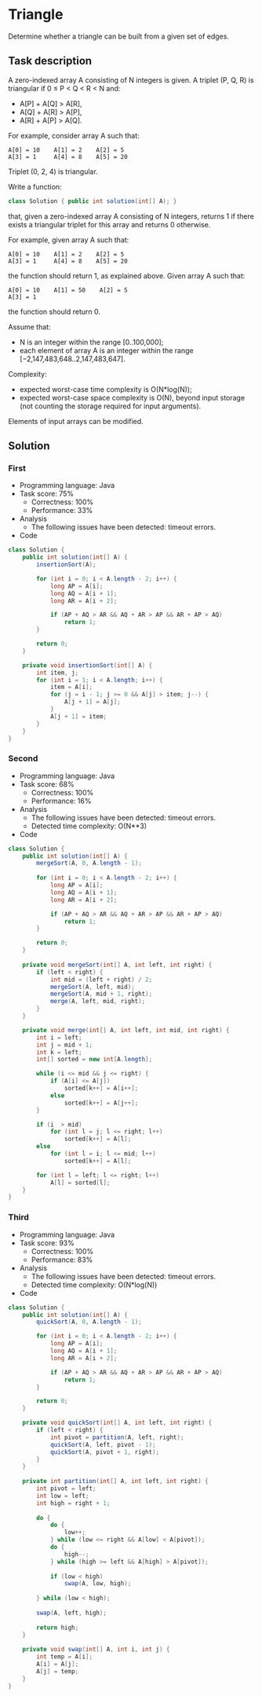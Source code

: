 # Triangle

Determine whether a triangle can be built from a given set of edges.

## Task description

A zero-indexed array A consisting of N integers is given. A triplet (P, Q, R) is triangular if 0 ≤ P < Q < R < N and:

* A[P] + A[Q] > A[R],
* A[Q] + A[R] > A[P],
* A[R] + A[P] > A[Q].

For example, consider array A such that:

    A[0] = 10    A[1] = 2    A[2] = 5
    A[3] = 1     A[4] = 8    A[5] = 20

Triplet (0, 2, 4) is triangular.

Write a function:

```java
class Solution { public int solution(int[] A); }
```

that, given a zero-indexed array A consisting of N integers, returns 1 if there exists a triangular triplet for this array and returns 0 otherwise.

For example, given array A such that:

    A[0] = 10    A[1] = 2    A[2] = 5
    A[3] = 1     A[4] = 8    A[5] = 20

the function should return 1, as explained above. Given array A such that:

    A[0] = 10    A[1] = 50    A[2] = 5
    A[3] = 1
the function should return 0.

Assume that:

* N is an integer within the range [0..100,000];
* each element of array A is an integer within the range [−2,147,483,648..2,147,483,647].

Complexity:

* expected worst-case time complexity is O(N*log(N));
* expected worst-case space complexity is O(N), beyond input storage (not counting the storage required for input arguments).

Elements of input arrays can be modified.

## Solution

### First

* Programming language: Java
* Task score: 75%
    - Correctness: 100%
    - Performance: 33%
* Analysis
  - The following issues have been detected: timeout errors.
* Code

```java
class Solution {
    public int solution(int[] A) {
        insertionSort(A);

        for (int i = 0; i < A.length - 2; i++) {
            long AP = A[i];
            long AQ = A[i + 1];
            long AR = A[i + 2];

            if (AP + AQ > AR && AQ + AR > AP && AR + AP > AQ)
                return 1;
        }

        return 0;
    }

    private void insertionSort(int[] A) {
        int item, j;
        for (int i = 1; i < A.length; i++) {
            item = A[i];
            for (j = i - 1; j >= 0 && A[j] > item; j--) {
                A[j + 1] = A[j];
            }
            A[j + 1] = item;
        }
    }
}
```

### Second

* Programming language: Java
* Task score: 68%
    - Correctness: 100%
    - Performance: 16%
* Analysis
  - The following issues have been detected: timeout errors.
  - Detected time complexity: O(N**3)
* Code

```java
class Solution {
    public int solution(int[] A) {
        mergeSort(A, 0, A.length - 1);
        
        for (int i = 0; i < A.length - 2; i++) {
            long AP = A[i];
            long AQ = A[i + 1];
            long AR = A[i + 2];

            if (AP + AQ > AR && AQ + AR > AP && AR + AP > AQ)
                return 1;
        }

        return 0;
    }
   
    private void mergeSort(int[] A, int left, int right) {
        if (left < right) {
            int mid = (left + right) / 2;
            mergeSort(A, left, mid);
            mergeSort(A, mid + 1, right);
            merge(A, left, mid, right);
        }
    }

    private void merge(int[] A, int left, int mid, int right) {
        int i = left;
        int j = mid + 1;
        int k = left;
        int[] sorted = new int[A.length];

        while (i <= mid && j <= right) {
            if (A[i] <= A[j])
                sorted[k++] = A[i++];
            else
                sorted[k++] = A[j++];
        }

        if (i  > mid)
            for (int l = j; l <= right; l++)
                sorted[k++] = A[l];
        else
            for (int l = i; l <= mid; l++)
                sorted[k++] = A[l];

        for (int l = left; l <= right; l++)
            A[l] = sorted[l];
    }
}
```

### Third

* Programming language: Java
* Task score: 93%
    - Correctness: 100%
    - Performance: 83%
* Analysis
  - The following issues have been detected: timeout errors.
  - Detected time complexity: O(N*log(N))
* Code

```java
class Solution {
    public int solution(int[] A) {
        quickSort(A, 0, A.length - 1);

        for (int i = 0; i < A.length - 2; i++) {
            long AP = A[i];
            long AQ = A[i + 1];
            long AR = A[i + 2];

            if (AP + AQ > AR && AQ + AR > AP && AR + AP > AQ)
                return 1;
        }

        return 0;
    }

    private void quickSort(int[] A, int left, int right) {
        if (left < right) {
            int pivot = partition(A, left, right);
            quickSort(A, left, pivot - 1);
            quickSort(A, pivot + 1, right);
        }
    }
    
    private int partition(int[] A, int left, int right) {
        int pivot = left;
        int low = left;
        int high = right + 1;
        
        do {
            do {
                low++;
            } while (low <= right && A[low] < A[pivot]);
            do {
                high--;
            } while (high >= left && A[high] > A[pivot]);
            
            if (low < high)
                swap(A, low, high);
                
        } while (low < high);
        
        swap(A, left, high);
        
        return high;
    }
    
    private void swap(int[] A, int i, int j) {
        int temp = A[i];
        A[i] = A[j];
        A[j] = temp;
    }
}
```
